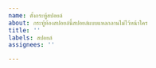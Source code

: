 ```yaml
---
name: ตั้งกระทู้สปอยล์
about: กระทู้ห้องสปอยล์นี้สปอยล์แบบแหลกลานไม่ไว้หน้าใคร
title: ''
labels: สปอยล์
assignees: ''

---
```



